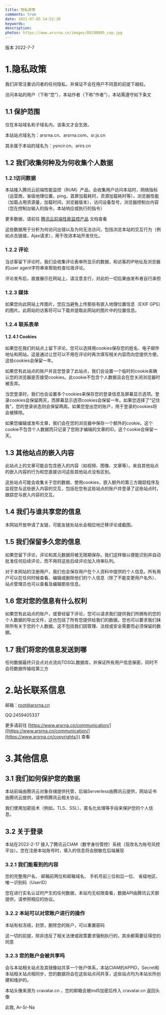 ```yaml
---
title: 隐私政策
comments: true
date: 2021-07-05 14:52:28
keywords:
description:
photos: https://www.arsrna.cn/images/DSC08095_cop.jpg
---
```

版本 2022-7-7

# 1.隐私政策

我们非常注重访问者的任何隐私，并保证不会在用户不同意的前提下越权。

访问本站的用户（下称“您”），本站作者（下称“作者”），本站需遵守如下条文

## 1.1 保护范围

仅在本站域名和子域名内，该条文才会生效。

本站站点域名为：arsrna.cn、arsrna.com、sr.js.cn

其余属于本站的域名为：ysncir.cn、arirs.cn

## 1.2 我们收集何种及为何收集个人数据

### 1.2.1访问数据

本站接入腾讯云前端性能监控（RUM）产品，会收集用户访问本站时，网络指标（运营商，省级地理位置，ping，首屏加载耗时，资源加载耗时等），浏览器性能（加载占用资源量，加载时间，浏览器版本），访问设备型号，浏览器控制台内容（您在控制台输入的指令，本站响应或执行的指令）

更多数据，请前往 [腾讯云前端性能监控产品](https://cloud.tencent.com/document/product/1464) 文档查看

这些数据用于分析为何访问出错以及为何无法访问，包括浏览本站的交互行为（例如点击链接，Ajax请求），用于改进本站开发优化。

### 1.2.2 评论

当访客留下评论时，我们会收集评论表单所显示的数据，和访客的IP地址及浏览器的user agent字符串来帮助检查垃圾评论。

评论发布后，直接展示在网站上，请注意言行，对此的一切后果由发布者自行承担

### 1.2.3 媒体

如果您向此网站上传图片，您应当避免上传那些有嵌入地理位置信息（EXIF GPS）的图片。此网站的访客将可以下载并提取此网站的图片中的位置信息。

### 1.2.4 联系表单

#### 1.2.4.1 Cookies

如果您在我们的站点上留下评论，您可以选择用cookies保存您的姓名、电子邮件地址和网站。这是通过让您可以不用在评论时再次填写相关内容而向您提供方便。这些cookies会保留一年。

如果您有此站点的账户并且您登录了此站点，我们会设置一个临时的cookie来确认您的浏览器是否接受cookies。此cookie不包含个人数据且会在您关闭浏览器时被丢弃。

当您登录时，我们也会设置多个cookies来保存您的登录信息及屏幕显示选项。登录cookies会保留两天，而屏幕显示选项cookies会保留一年。如果您选择了“记住我”，您的登录状态则会保留两周。如果您登出您的账户，用于登录的cookies将会被移除。

如果您编辑或发布文章，我们会在您的浏览器中保存一个额外的cookie。这个cookie不包含个人数据而只记录了您刚才编辑的文章的ID。这个cookie会保留一天。

## 1.3 其他站点的嵌入内容

此站点上的文章可能会包含嵌入的内容（如视频、图像、文章等）。来自其他站点的嵌入内容的行为和您直接访问这些其他站点没有区别。

这些站点可能会收集关于您的数据、使用cookies、嵌入额外的第三方跟踪程序及监视您与这些嵌入内容的交互，包括在您有这些站点的账户并登录了这些站点时，跟踪您与嵌入内容的交互。

## 1.4 我们与谁共享您的信息

本网站开放申请了友链，可能友链处站长会相应地迁移评论或截图。

## 1.5 我们保留多久您的信息

如果您留下评论，评论和其元数据将被无限期保存。我们这样做以便能识别并自动批准任何后续评论，而不用将这些后续评论加入待审队列。

对于本网站的注册用户，我们也会保存用户在个人资料中提供的个人信息。所有用户可以在任何时候查看、编辑或删除他们的个人信息（除了不能变更用户名外）、站点管理员也可以查看及编辑那些信息。

## 1.6 您对您的信息有什么权利

如果您有此站点的账户，或曾经留下评论，您可以请求我们提供我们所拥有的您的个人数据的导出文件，这也包括了所有您提供给我们的数据。您也可以要求我们抹除所有关于您的个人数据。这不包括我们因管理、法规或安全需要而必须保留的数据。

## 1.7 我们将您的信息发送到哪

任何数据最终只会点对点流向TDSQL数据库，并保证所有用户信息保密，同时不会将数据传输给第三方

# 2.站长联系信息

邮箱：root@arsrna.cn

QQ:2459405337

更多请前往 [https://www.arsrna.cn/communication/]([https://www.arsrna.cn/communication/](https://www.arsrna.cn/copyrights/)) 查看

# 3.其他信息

## 3.1 我们如何保护您的数据

本站前端由腾讯云对象存储提供托管，后端Serverless由腾讯云提供，网站证书由腾讯云提供，请参照腾讯云相关协议。

我们使用加密技术（例如，TLS、SSL）、匿名化处理等手段来保护您的个人信息。

## 3.2 关于登录

本站在2022-2-17 接入了腾讯云CIAM（数字身份管控）系统（现改名为账号风控平台）。您在注册本站账号时，填入的信息将会脱敏在后端展现

### 3.2.1 我们能看到的内容
您的完整用户名、
邮箱前两位和邮箱域名、
手机号前三位和后一位、
省级地区、
唯一识别码（UserID）

您在进行实名认证时产生的任何数据，本站均无权限查看，数据API由腾讯云天御提供，请参照相应的协议。

### 3.2.2 本站可以对您账户进行的操作

本站有权冻结，封禁，删除您的账户，可以重置密码

这一切的前提，除非违反了相关法律或政策要求强制执行的，其余都需要征得您的同意

### 3.2.3 您的账户会被共享吗

会与本站相关站点及其镜像站共享一个账户体系，本站CIAM的APPID，Secret和本站相关站点相同步，您的数据将会在这些站点间共享，这些站点均为本站长所创建和维护的。

本站头像来源为 cravatar.cn ，您的邮箱会被md5加密后传入 cravatar.cn 返回头像



此致,
Ar-Sr-Na
